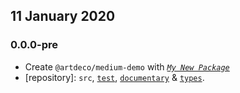 ## 11 January 2020

### 0.0.0-pre

- Create `@artdeco/medium-demo` with _[`My New Package`](https://MNPJS.org)_
- [repository]: `src`, [`test`](https://contexttesting.com), [`documentary`](https://readme.page) & [`types`](https://typedef.page).
